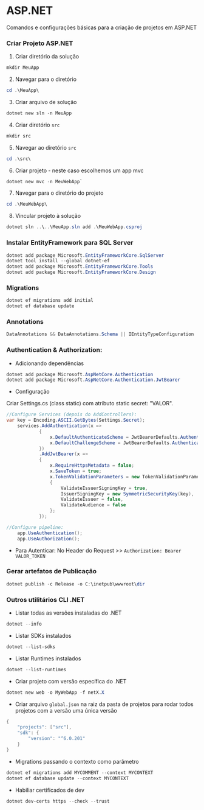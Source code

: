 # ASP.NET
Comandos e configurações básicas para a criação de projetos em ASP.NET

### Criar Projeto ASP.NET
1. Criar diretório da solução
```powershell
mkdir MeuApp
```

2. Navegar para o diretório
```powershell
cd .\MeuApp\
```

3. Criar arquivo de solução
```powershell
dotnet new sln -n MeuApp
```

4. Criar diretório `src`
```powershell
mkdir src
```

5. Navegar ao diretório `src`
```powershell
cd .\src\
```

6. Criar projeto - neste caso escolhemos um app mvc
```powershell
dotnet new mvc -n MeuWebApp`
```

7. Navegar para o diretório do projeto
```powershell
cd .\MeuWebApp\
```

8. Vincular projeto à solução
```powershell
dotnet sln ..\..\MeuApp.sln add .\MeuWebApp.csproj
```

### Instalar EntityFramework para SQL Server
```powershell
dotnet add package Microsoft.EntityFrameworkCore.SqlServer
dotnet tool install --global dotnet-ef
dotnet add package Microsoft.EntityFrameworkCore.Tools
dotnet add package Microsoft.EntityFrameworkCore.Design
```

### Migrations
```powershell
dotnet ef migrations add initial
dotnet ef database update
```

### Annotations
```csharp
DataAnnotations && DataAnnotations.Schema || IEntityTypeConfiguration
```

### Authentication & Authorization:
- Adicionando dependências
```powershell
dotnet add package Microsoft.AspNetCore.Authentication
dotnet add package Microsoft.AspNetCore.Authentication.JwtBearer
```

- Configuração

Criar Settings.cs (class static) com atributo static secret: "VALOR".

```csharp
//Configure Services (depois do AddControllers):
var key = Encoding.ASCII.GetBytes(Settings.Secret);
    services.AddAuthentication(x =>
            {
                x.DefaultAuthenticateScheme = JwtBearerDefaults.AuthenticationScheme;
                x.DefaultChallengeScheme = JwtBearerDefaults.AuthenticationScheme;
            })
            .AddJwtBearer(x =>
            {
                x.RequireHttpsMetadata = false;
                x.SaveToken = true;
                x.TokenValidationParameters = new TokenValidationParameters
                {
                    ValidateIssuerSigningKey = true,
                    IssuerSigningKey = new SymmetricSecurityKey(key),
                    ValidateIssuer = false,
                    ValidateAudience = false
                };
            });

//Configure pipeline:
	app.UseAuthentication();
	app.UseAuthorization();
```
- Para Autenticar: No Header do Request >> `Authorization: Bearer VALOR_TOKEN`

### Gerar artefatos de Publicação
```powershell
dotnet publish -c Release -o C:\inetpub\wwwroot\dir
```


### Outros utilitários CLI .NET 
- Listar todas as versões instaladas do .NET
```powershell
dotnet --info
```

- Listar SDKs instalados
```powershell
dotnet --list-sdks
```

- Listar Runtimes instalados
```powershell
dotnet --list-runtimes
```

- Criar projeto com versão específica do .NET
```powershell
dotnet new web -o MyWebApp -f netX.X
```

- Criar arquivo `global.json` na raiz da pasta de projetos para rodar todos projetos com a versão uma única versão
```powershell
{
	"projects": ["src"],
	"sdk": {
		"version": "^6.0.201"
	}
}
```

- Migrations passando o contexto como parâmetro
```powershell
dotnet ef migrations add MYCOMMENT --context MYCONTEXT
dotnet ef database update --context MYCONTEXT
```

- Habiliar certificados de dev
```powershell
dotnet dev-certs https --check --trust
```
